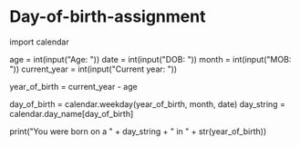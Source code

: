 # Day-of-birth-assignment
import calendar

age = int(input("Age: "))
date = int(input("DOB: "))
month = int(input("MOB: "))
current_year = int(input("Current year: "))

year_of_birth = current_year - age

day_of_birth = calendar.weekday(year_of_birth, month, date)
day_string = calendar.day_name[day_of_birth]

print("You were born on a " + day_string + " in " + str(year_of_birth))
